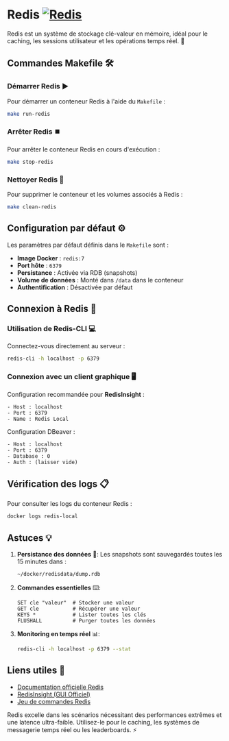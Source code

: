 # Redis [![Redis](https://img.shields.io/badge/Redis-DC382D?logo=redis&logoColor=white)](https://redis.io)

Redis est un système de stockage clé-valeur en mémoire, idéal pour le caching, les sessions utilisateur et les opérations temps réel. 🚀



## Commandes Makefile 🛠️

### Démarrer Redis ▶️
Pour démarrer un conteneur Redis à l'aide du `Makefile` :
```bash
make run-redis
```

### Arrêter Redis ⏹️
Pour arrêter le conteneur Redis en cours d'exécution :
```bash
make stop-redis
```

### Nettoyer Redis 🧹
Pour supprimer le conteneur et les volumes associés à Redis :
```bash
make clean-redis
```



## Configuration par défaut ⚙️

Les paramètres par défaut définis dans le `Makefile` sont :

- **Image Docker** : `redis:7`
- **Port hôte** : `6379`
- **Persistance** : Activée via RDB (snapshots)
- **Volume de données** : Monté dans `/data` dans le conteneur
- **Authentification** : Désactivée par défaut



## Connexion à Redis 🔌

### Utilisation de Redis-CLI 💻
Connectez-vous directement au serveur :
```bash
redis-cli -h localhost -p 6379
```

### Connexion avec un client graphique 🖥️
Configuration recommandée pour **RedisInsight** :
```
- Host : localhost
- Port : 6379
- Name : Redis Local
```

Configuration DBeaver :
```
- Host : localhost
- Port : 6379
- Database : 0
- Auth : (laisser vide)
```



## Vérification des logs 📋

Pour consulter les logs du conteneur Redis :
```bash
docker logs redis-local
```



## Astuces 💡

1. **Persistance des données** 💾:
   Les snapshots sont sauvegardés toutes les 15 minutes dans :
   ```bash
   ~/docker/redisdata/dump.rdb
   ```

2. **Commandes essentielles** ⌨️:
   ```redis
   SET cle "valeur"  # Stocker une valeur
   GET cle           # Récupérer une valeur
   KEYS *            # Lister toutes les clés
   FLUSHALL          # Purger toutes les données
   ```

3. **Monitoring en temps réel** 📊:
   ```bash
   redis-cli -h localhost -p 6379 --stat
   ```



## Liens utiles 🔗

- [Documentation officielle Redis](https://redis.io/documentation)
- [RedisInsight (GUI Officiel)](https://redis.com/redis-enterprise/redis-insight/)
- [Jeu de commandes Redis](https://redis.io/commands)



Redis excelle dans les scénarios nécessitant des performances extrêmes et une latence ultra-faible. Utilisez-le pour le caching, les systèmes de messagerie temps réel ou les leaderboards. ⚡